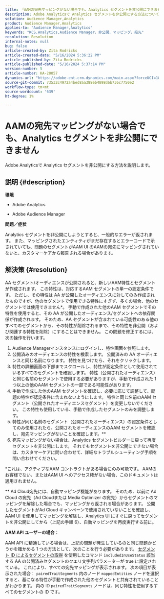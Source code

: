 ```yaml
---
title: 「AAMの宛先マッピングがない場合でも、Analytics セグメントを非公開にできません」
description: Adobe Analyticsで Analytics セグメントを非公開にする方法について説明します。
solution: Audience Manager,Analytics
product: Audience Manager,Analytics
applies-to: "Audience Manager,Analytics"
keywords: "KCS,Analytics,Audience Manager，非公開，マッピング，宛先"
resolution: Resolution
internal-notes: null
bug: false
article-created-by: Zita Rodricks
article-created-date: "5/16/2024 5:36:22 PM"
article-published-by: Zita Rodricks
article-published-date: "5/16/2024 5:37:14 PM"
version-number: 5
article-number: KA-20057
dynamics-url: "https://adobe-ent.crm.dynamics.com/main.aspx?forceUCI=1&pagetype=entityrecord&etn=knowledgearticle&id=5c5b09cb-aa13-ef11-9f89-6045bd0298d4"
source-git-commit: 73532c4972a4bed8aa388eb4898d6b736c7750e2
workflow-type: tm+mt
source-wordcount: '639'
ht-degree: 1%

---
```


# AAMの宛先マッピングがない場合でも、Analytics セグメントを非公開にできません


Adobe Analyticsで Analytics セグメントを非公開にする方法を説明します。

## 説明 {#description}


<b>環境</b>

- Adobe Analytics

- Adobe Audience Manager

<b>問題／症状</b>

Analytics セグメントを非公開にしようとすると、一般的なエラーが返されます。 また、マッピングされたエンティティがまだ存在するとエラーコードで示されていても、問題のセグメントがAAM UI のAAMの宛先にマッピングされていないと、カスタマーケアから報告される場合があります。


## 解決策 {#resolution}


AA セグメント/オーディエンスが公開されると、新しいAAM特性とセグメントが作成されます。 この特性は、対応するAAM セグメントの単一の認定条件です。 ただし、その特性は AA が公開したオーディエンスに対してのみ作成されたものですが、他のセグメントで使用できる特性にすぎず、多くの場合、他のセグメントでは使用できません\*。 手動で作成された他のAAM セグメントでその特性を使用すると、その AA が公開したオーディエンス/セグメントへの依存関係が作成されます。 そのため、AA セグメントが含まれている可能性のある他のすべてのセグメントから、その特性が削除されるまで、その特性を非公開（および関連する特性を削除）にすることはできません。 この問題を修正するには、次の操作を行います。

1. Audience Managerインスタンスにログインし、特性画面を参照します。
2. 公開済みのオーディエンスの特性を検索します。 公開済みの AA オーディエンスと同じ名前になります。 特性を見つけたら、それをクリックします。
3. 特性の詳細画面の下部までスクロールし、特性が認定条件として使用されているすべてのセグメントを確認します。 特性（公開されたオーディエンス）と同じ名前のセグメントで使用する必要がありますが、手動で作成された 1 つ以上の他のAAM セグメントの一部である可能性があります。
4. 手動で作成した他のAAM セグメントを確認し、必要に応じて調整して、問題の特性が認定条件に含まれないようにします。 特性と同じ名前のAAM セグメント（公開されたオーディエンスセグメント）を変更しないでください。 この特性も使用している、手動で作成したセグメントのみを調整します。
5. 特性が同じ名前のセグメント（公開されたオーディエンス）の認定条件としてのみ使用されたら、公開されたオーディエンスのAAM セグメントを確認し、宛先マッピングがないことを確認します。\*\*
6. 宛先マッピングがない場合は、Analytics セグメントビルダーに戻って再度セグメントを非公開にします。 それでもセグメントを非公開にできない場合は、カスタマーケアに問い合わせて、詳細なトラブルシューティング手順を問い合わせてください。


\*これは、アクティブなAAM コントラクトがある場合にのみ可能です。 AAMのお客様でない、またはAAM UI へのアクセス権がない場合、このドキュメントは適用されません。

\*\* Ad Cloud宛先には、自動マッピング機能があります。 そのため、以前に Ad Cloud の宛先（Ad Cloudまたは Media Optimizer の宛先）からセグメントのマッピングを解除した場合でも、マッピングから返される場合があります。 公開したセグメントがAd Cloud キャンペーンで使用されていないことを確認し、AAM UI を使用してマッピングを解除し、Analytics UI にすぐに戻ってセグメントを非公開にしてから（上記の手順 6）、自動マッピングを再度実行する前に。

<b>AAM API ユーザーの場合：</b>

AAM API に精通している場合は、上記の問題が発生しているのと同じ問題かどうかを確かめる 1 つの方法として、次のことを行う必要があります。 [セグメント ID によるセグメントの取得](https://bank.demdex.com/portal/swagger/index.html#/Segments%20API/get_segments__sid_) を使用したコマンド `includedInUseStatus` 該当する AA の公開済みセグメントのクエリ文字列パラメーターが true に設定されている。 これにより、すべての宛先マッピングが表示されます。 次の項目が表示された場合： `pairedTraitSegments` 内のノード `mappedEntities` ノードを選択すると、基になる特性が手動で作成された他のセグメントと共有されていることがわかります。 内の ID `pairedTraitSegments` ノードは、同じ特性を使用するすべてのセグメントの ID です。
